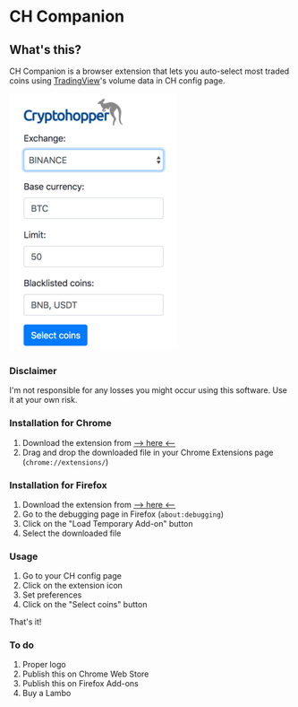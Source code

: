 # CH Companion

## What's this?
CH Companion is a browser extension that lets you auto-select most traded coins using [TradingView](https://www.tradingview.com)'s volume data in CH config page.

![image](screenshot.png?raw=true)

### Disclaimer
I'm not responsible for any losses you might occur using this software. Use it at your own risk.

### Installation for Chrome
1. Download the extension from [--> here <--](https://github.com/matteoantoci/ch-companion/raw/master/build.crx)
1. Drag and drop the downloaded file in your Chrome Extensions page (`chrome://extensions/`)

### Installation for Firefox
1. Download the extension from [--> here <--](https://github.com/matteoantoci/ch-companion/raw/master/build.xpi)
1. Go to the debugging page in Firefox (`about:debugging`)
1. Click on the "Load Temporary Add-on" button
1. Select the downloaded file

### Usage
1. Go to your CH config page
1. Click on the extension icon
1. Set preferences
1. Click on the "Select coins" button

That's it!

### To do
1. Proper logo
1. Publish this on Chrome Web Store
1. Publish this on Firefox Add-ons
1. Buy a Lambo
